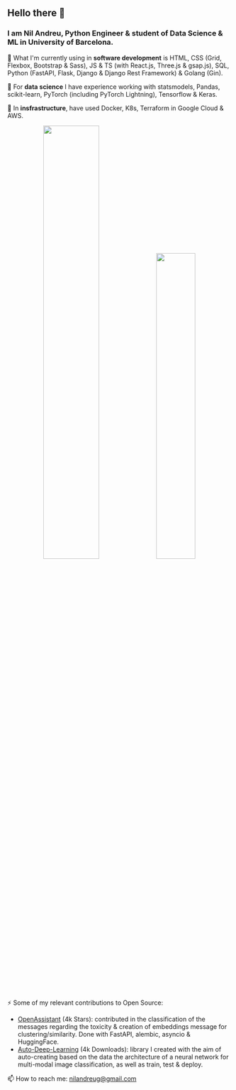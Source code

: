 ## Hello there 👋

### I am Nil Andreu, Python Engineer & student of Data Science & ML in University of Barcelona.

🔭 What I'm currently using in **software development** is HTML, CSS (Grid, Flexbox, Bootstrap & Sass), JS & TS (with React.js, Three.js & gsap.js), SQL, Python (FastAPI, Flask, Django & Django Rest Framework) & Golang (Gin).

👯 For **data science** I have experience working with statsmodels, Pandas, scikit-learn, PyTorch (including PyTorch Lightning), Tensorflow & Keras.

🌱 In **insfrastructure**, have used Docker, K8s, Terraform in Google Cloud & AWS.

<p align="center">
<img width="50%"  src="https://github-readme-stats.vercel.app/api?username=nil-andreu&count_private=true&show_icons=true&include_all_commits=false&hide_border=true&hide_title=true" />
<img width="42%"  src="https://github-readme-streak-stats.herokuapp.com/?user=nil-andreu&hide_border=true" />
</p>


⚡ Some of my relevant contributions to Open Source:

- [OpenAssistant](https://github.com/LAION-AI/Open-Assistant) (4k Stars): contributed in the classification of the messages regarding the toxicity & creation of embeddings message for clustering/similarity. Done with FastAPI, alembic, asyncio & HuggingFace.
- [Auto-Deep-Learning](https://github.com/Nil-Andreu/auto-deep-learning) (4k Downloads): library I created with the aim of auto-creating based on the data the architecture of a neural network for multi-modal image classification, as well as train, test & deploy. 



📫 How to reach me: nilandreug@gmail.com

